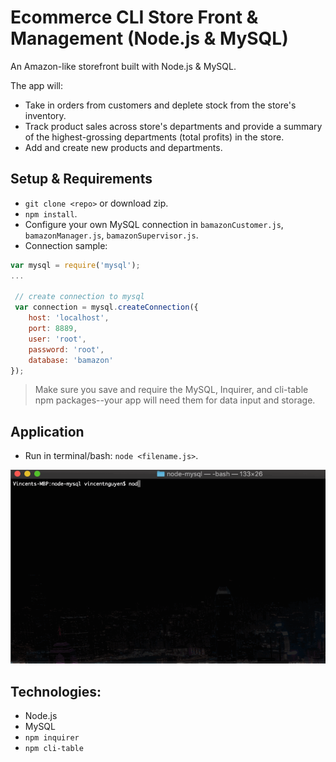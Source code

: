 # Ecommerce CLI Store Front & Management (Node.js & MySQL)

An Amazon-like storefront built with Node.js & MySQL. 

The app will:
- Take in orders from customers and deplete stock from the store's inventory.
- Track product sales across store's departments and provide a summary of the highest-grossing departments (total profits) in the store.
- Add and create new products and departments.


## Setup & Requirements
- `git clone <repo>` or download zip.
- `npm install`.
- Configure your own MySQL connection in `bamazonCustomer.js`, `bamazonManager.js`, `bamazonSupervisor.js`.
- Connection sample:

```javascript
var mysql = require('mysql');
...

 // create connection to mysql
 var connection = mysql.createConnection({
    host: 'localhost',
    port: 8889,
    user: 'root',
    password: 'root',
    database: 'bamazon'
});
```

> Make sure you save and require the MySQL, Inquirer, and cli-table npm packages--your app will need them for data input and storage.

## Application
- Run in terminal/bash: `node <filename.js>`.

![](github-customerview.gif)

## Technologies:
- Node.js
- MySQL
- `npm inquirer`
- `npm cli-table`
